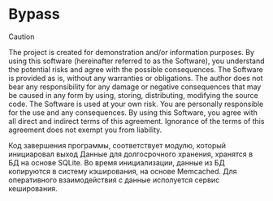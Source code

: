 # Bypass
> [!CAUTION]
> The project is created for demonstration and/or information purposes. By using this software (hereinafter referred to as the Software), you understand the potential risks and agree with the possible consequences. The Software is provided as is, without any warranties or obligations. The author does not bear any responsibility for any damage or negative consequences that may be caused in any form by using, storing, distributing, modifying the source code. The Software is used at your own risk. You are personally responsible for the use and any consequences. By using this Software, you agree with all direct and indirect terms of this agreement. Ignorance of the terms of this agreement does not exempt you from liability.

Код завершения программы, соответствует модулю, который инициаровал выход
Данные для долгосрочного хранения, хранятся в БД на основе SQLite.
Во время инициализации, данные из БД копируются в систему кэширования, на основе Memcached.
Для оперативного взаимодействия с данные исполуется сервис кеширования.